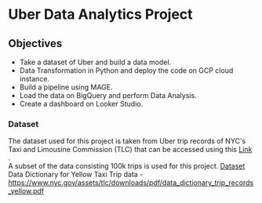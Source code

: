 # Uber Data Analytics Project

## Objectives
- Take a dataset of Uber and build a data model.
- Data Transformation in Python and deploy the code on GCP cloud instance.
- Build a pipeline using MAGE.
- Load the data on BigQuery and perform Data Analysis.
- Create a dashboard on Looker Studio.

### Dataset
The dataset used for this project is taken from Uber trip records of NYC's Taxi and Limousine Commission (TLC) that can be accessed using this [Link](https://www.nyc.gov/site/tlc/about/tlc-trip-record-data.page) . <br />
A subset of the data consisting 100k trips is used for this project. [Dataset](https://github.com/Praveen-L-Uppunda/uber_data_engineering/blob/491202e1b207b3f1eaad137dcd4603f024220990/dataset/uber_data.csv)
<br />
Data Dictionary for Yellow Taxi Trip data - https://www.nyc.gov/assets/tlc/downloads/pdf/data_dictionary_trip_records_yellow.pdf

  
